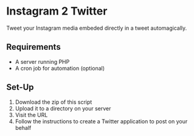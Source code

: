 # Instagram 2 Twitter

Tweet your Instagram media embeded directly in a tweet automagically. 

## Requirements

- A server running PHP
- A cron job for automation (optional)

## Set-Up
1. Download the zip of this script
2. Upload it to a directory on your server
3. Visit the URL
4. Follow the instructions to create a Twitter application to post on your behalf